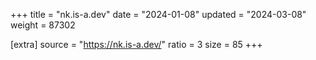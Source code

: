 +++
title = "nk.is-a.dev"
date = "2024-01-08"
updated = "2024-03-08"
weight = 87302

[extra]
source = "https://nk.is-a.dev/"
ratio = 3
size = 85
+++
